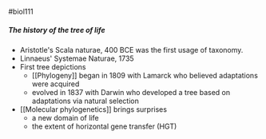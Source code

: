 #biol111 
##### The history of the tree of life
- Aristotle's Scala naturae, 400 BCE was the first usage of taxonomy. 
- Linnaeus' Systemae Naturae, 1735
- First tree depictions
	- [[Phylogeny]] began in 1809 with Lamarck who believed adaptations were acquired
	- evolved in 1837 with Darwin who developed a tree based on adaptations via natural selection
- [[Molecular phylogenetics]] brings surprises
	- a new domain of life
	- the extent of horizontal gene transfer (HGT)
